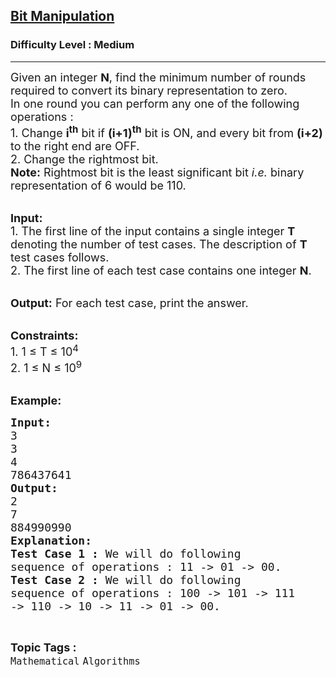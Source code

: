 <h2><a href="https://www.geeksforgeeks.org/batch/competitive-programming/track/cp-math-bitMasking/problem/bit-manipulation">Bit Manipulation</a></h2><h3>Difficulty Level : Medium</h3><hr><div class="problems_problem_content__Xm_eO"><p><span style="font-size:18px">Given an integer <strong>N</strong>, find the minimum number of&nbsp;rounds required to convert its binary representation to zero.<br>
In one round you can perform any one of the following operations :<br>
1. Change <strong>i<sup>th</sup></strong> bit if <strong>(i+1)<sup>th</sup></strong> bit is ON, and every bit from <strong>(i+2)</strong> to the right end are OFF.<br>
2. Change the rightmost bit.<br>
<strong>Note:</strong> Rightmost bit is the least significant bit&nbsp;<em>i.e.</em> binary representation of 6 would be 110.</span><br>
&nbsp;</p>

<p><span style="font-size:18px"><strong>Input:</strong><br>
1.&nbsp;The first line of the input contains a single integer<em> </em> <strong>T</strong> denoting the number of test cases. The description of&nbsp;<strong>T</strong> test cases follows.<br>
2.&nbsp;The first line of each test case contains one&nbsp;integer&nbsp;<strong>N</strong>.</span><br>
&nbsp;</p>

<p><span style="font-size:18px"><strong>Output:</strong> For each test case, print the answer.</span><br>
&nbsp;</p>

<p><span style="font-size:18px"><strong>Constraints:</strong><br>
1. 1 ≤ T ≤ 10<sup>4</sup><br>
2. 1&nbsp;≤ N&nbsp;≤ 10<sup>9</sup></span><br>
&nbsp;</p>

<p><span style="font-size:18px"><strong>Example:</strong></span></p>

<pre><span style="font-size:18px"><strong>Input:</strong>
3
3
4
786437641
<strong>Output:</strong>
2
7
884990990
<strong>Explanation:</strong>
<strong>Test Case 1 :</strong> We will do following 
sequence of operations : 11 -&gt; 01 -&gt; 00.
<strong>Test Case 2 :</strong> We will do following 
sequence of operations : 100 -&gt; 101 -&gt; 111 
-&gt; 110 -&gt; 10 -&gt; 11 -&gt; 01 -&gt; 00.</span>
</pre>
</div><br><p><span style=font-size:18px><strong>Topic Tags : </strong><br><code>Mathematical</code>&nbsp;<code>Algorithms</code>&nbsp;